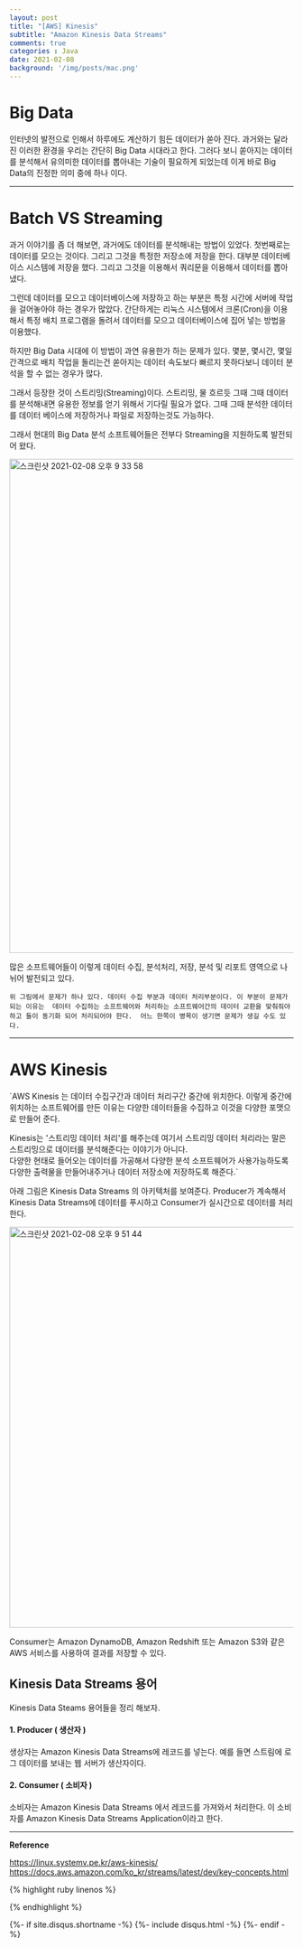```yaml
---
layout: post
title: "[AWS] Kinesis"
subtitle: "Amazon Kinesis Data Streams"    
comments: true
categories : Java
date: 2021-02-08
background: '/img/posts/mac.png'
---
```


# Big Data   

인터넷의 발전으로 인해서 하루에도 계산하기 힘든 데이터가 쏟아 진다. 과거와는 달라진 이러한 
환경을 우리는 간단히 Big Data 시대라고 한다. 그러다 보니 쏟아지는 데이터를 분석해서 
유의미한 데이터를 뽑아내는 기술이 필요하게 되었는데 이게 바로 Big Data의 진정한 의미 중에 
하나 이다. 

- - - 

# Batch VS Streaming   

과거 이야기를 좀 더 해보면, 과거에도 데이터를 분석해내는 방법이 있었다. 첫번째로는 데이터를 
모으는 것이다. 그리고 그것을 특정한 저장소에 저장을 한다. 대부분 데이터베이스 시스템에 
저장을 했다. 그리고 그것을 이용해서 쿼리문을 이용해서 데이터를 뽑아 냈다.   

그런데 데이터를 모으고 데이터베이스에 저장하고 하는 부분은 특정 시간에 서버에 작업을 
걸어놓아야 하는 경우가 많았다. 간단하게는 리눅스 시스템에서 크론(Cron)을 이용해서 
특정 배치 프로그램을 돌려서 데이터를 모으고 데이터베이스에 집어 넣는 방법을 이용했다. 

하지만 Big Data 시대에 이 방법이 과연 유용한가 하는 문제가 있다. 몇분, 몇시간, 몇일간격으로 배치 
작업을 돌리는건 쏟아지는 데이터 속도보다 빠르지 못하다보니 데이터 분석을 할 수 없는 경우가 
많다.   

그래서 등장한 것이 스트리밍(Streaming)이다. 스트리밍, 물 흐르듯 그때 그때 데이터를 분석해내면 
유용한 정보를 얻기 위해서 기다릴 필요가 없다. 그때 그때 분석한 데이터를 데이터 베이스에 저장하거나 
파일로 저장하는것도 가능하다.   

그래서 현대의 Big Data 분석 소프트웨어들은 전부다 Streaming을 지원하도록 발전되어 왔다.   

<img width="875" alt="스크린샷 2021-02-08 오후 9 33 58" src="https://user-images.githubusercontent.com/26623547/107220474-b9637700-6a55-11eb-8d10-0079d6fcb7b2.png">   


많은 소프트웨어들이 이렇게 데이터 수집, 분석처리, 저장, 분석 및 리포트 영역으로 나뉘어 발전되고 있다.   


`위 그림에서 문제가 하나 있다. 데이터 수집 부분과 데이터 처리부분이다. 이 부분이 문제가 되는 이유는 
데이터 수집하는 소프트웨어와 처리하는 소프트웨어간의 데이터 교환을 맞춰줘야 하고 둘이 동기화 되어 처리되어야 한다. 
어느 한쪽이 병목이 생기면 문제가 생길 수도 있다.`     

- - - 

# AWS Kinesis   

`AWS Kinesis 는 데이터 수집구간과 데이터 처리구간 중간에 위치한다. 이렇게 중간에 위치하는 소프트웨어를 
만든 이유는 다양한 데이터들을 수집하고 이것을 다양한 포맷으로 만들어 준다.    

Kinesis는 '스트리밍 데이터 처리'를 해주는데 여기서 스트리밍 데이터 처리라는 말은 
스트리밍으로 데이터를 분석해준다는 이야기가 아니다.   
다양한 현태로 들어오는 데이터를 가공해서 다양한 분석 소프트웨어가 사용가능하도록 다양한 
출력물을 만들어내주거나 데이터 저장소에 저장하도록 해준다.`       

아래 그림은 Kinesis Data Streams 의 아키텍처를 보여준다. Producer가 계속해서 
Kinesis Data Streams에 데이터를 푸시하고 Consumer가 실시간으로 데이터를 처리한다.    

<img width="710" alt="스크린샷 2021-02-08 오후 9 51 44" src="https://user-images.githubusercontent.com/26623547/107222990-faa95600-6a58-11eb-8d7d-974b3050baf9.png">   


Consumer는 Amazon DynamoDB, Amazon Redshift 또는 Amazon S3와 같은 AWS 서비스를 
사용하여 결과를 저장할 수 있다.


## Kinesis Data Streams 용어   

Kinesis Data Steams 용어들을 정리 해보자.   

#### 1. Producer ( 생산자 ) 

생상자는 Amazon Kinesis Data Streams에 레코드를 넣는다. 예를 들면 스트림에 로그 데이터를 
보내는 웹 서버가 생산자이다.   

#### 2. Consumer ( 소비자 )   

소비자는 Amazon Kinesis Data Streams 에서 레코드를 가져와서 처리한다. 이 소비자를 
Amazon Kinesis Data Streams Application이라고 한다.   



- - - 

**Reference**    

<https://linux.systemv.pe.kr/aws-kinesis/>    
<https://docs.aws.amazon.com/ko_kr/streams/latest/dev/key-concepts.html>   

{% highlight ruby linenos %}

{% endhighlight %}


{%- if site.disqus.shortname -%}
    {%- include disqus.html -%}
{%- endif -%}

